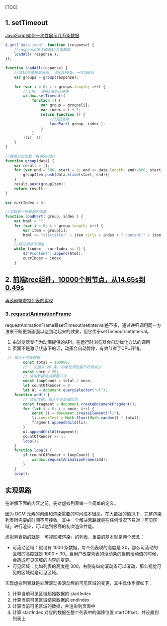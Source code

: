 [TOC]

## 1. setTimeout ##

[JavaScript如何一次性展示几万条数据](<https://blog.csdn.net/leipanbo/article/details/79894912>)

```js
$.get("data.json", function (response) {
    //response里大概有13万条数据
    loadAll( response );
});
 
function loadAll(response) {
    //将13万条数据分组， 每组500条，一共260组
    var groups = group(response);
    
    for (var i = 0; i < groups.length; i++) {
        //闭包， 保持i值的正确性
        window.setTimeout((
        	function () {
                var group = groups[i];
                var index = i + 1;
                return function () {
                    //分批渲染
                    loadPart( group, index );
                }
        	}
        )(i), 1);
    }
}
 
//数据分组函数（每组500条）
function group(data) {
    var result = [];
    for (var end = 500, start = 0; end <= data.length; end+=500, start+=500) {
        groupItem.push(data.slice(start, end));
    }
    result.push(groupItem);
    return result;
}
 
var currIndex = 0;
 
//加载某一批数据的函数
function loadPart( group, index ) {
    var html = "";
    for (var i = 0; i < group.length; i++) {
        var item = group[i];
        html += "<li>title:" + item.title + index + " content:" + item.content + index + "</li>";
    }
    //保证顺序不错乱
    while (index - currIndex == 1) {
        $("#content").append(html);
        currIndex = index;
    }

```

## 2. [前端tree组件，10000个树节点，从14.65s到0.49s](<https://zhuanlan.zhihu.com/p/55528376>) ##

[再谈前端虚拟列表的实现](<https://zhuanlan.zhihu.com/p/34585166>)

### 3. [requestAnimationFrame](https://developer.mozilla.org/zh-CN/docs/Web/API/Window/requestAnimationFrame) ###

requestAnimationFrame跟setTimeout/setInterval差不多，通过递归调用同一方法来不断更新画面以达到动起来的效果，但它优于setTimeout/setInterval。

1. 由浏览器专门为动画提供的API，在运行时浏览器会自动优化方法的调用
2. 页面不是激活状态下的话，动画会自动暂停，有效节省了CPU开销。

```js
 // 插入十万条数据
        const total = 100000;
        // 一次插入 20 条，如果觉得性能不好就减少
        const once = 20;
        // 渲染数据总共需要几次
        const loopCount = total / once;
        let countOfRender = 0
        let ul = document.querySelector("ul");
    function add() {
        // 优化性能，插入不会造成回流
        const fragment = document.createDocumentFragment();
        for (let i = 0; i < once; i++) {
            const li = document.createElement("li");
            li.innerText = Math.floor(Math.random() * total);
            fragment.appendChild(li);
        }
        ul.appendChild(fragment);
        countOfRender += 1;
        loop();
    }
    function loop() {
        if (countOfRender < loopCount) {
            window.requestAnimationFrame(add);
        }
    }
    loop();
```



## **实现思路** ##

在讲解下面的内容之前，先对虚拟列表做一个简单的定义。

因为 DOM 元素的创建和渲染需要的时间成本很高，在大数据的情况下，完整渲染列表所需要的时间不可接收。其中一个解决思路就是在任何情况下只对「可见区域」进行渲染，可以达到极高的初次渲染性能。

虚拟列表指的就是「可视区域渲染」的列表，重要的基本就是两个概念：

- 可滚动区域：假设有 1000 条数据，每个列表项的高度是 30，那么可滚动的区域的高度就是 1000 * 30。当用户改变列表的滚动条的当前滚动值的时候，会造成可见区域的内容的变更。
- 可见区域：比如列表的高度是 300，右侧有纵向滚动条可以滚动，那么视觉可见的区域就是可见区域。

实现虚拟列表就是处理滚动条滚动后的可见区域的变更，其中具体步骤如下：

1. 计算当前可见区域起始数据的 startIndex
2. 计算当前可见区域结束数据的 endIndex
3. 计算当前可见区域的数据，并渲染到页面中
4. 计算 startIndex 对应的数据在整个列表中的偏移位置 startOffset，并设置到列表上